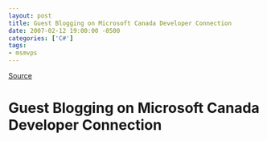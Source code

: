 ```yaml
---
layout: post
title: Guest Blogging on Microsoft Canada Developer Connection
date: 2007-02-12 19:00:00 -0500
categories: ['C#']
tags:
- msmvps
---
```

[Source](http://blogs.msmvps.com/peterritchie/2007/02/13/guest-blogging-on-microsoft-canada-developer-connection/ "Permalink to Guest Blogging on Microsoft Canada Developer Connection")

# Guest Blogging on Microsoft Canada Developer Connection


